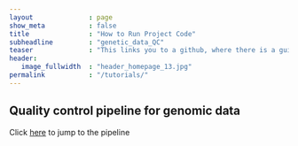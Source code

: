 ```yaml
---
layout              : page
show_meta           : false
title               : "How to Run Project Code"
subheadline         : "genetic_data_QC"
teaser              : "This links you to a github, where there is a guide to an example project for you to explain how to run project code."
header:
   image_fullwidth  : "header_homepage_13.jpg"
permalink           : "/tutorials/"
---
```


<h2>Quality control pipeline for genomic data</h2>

Click [here][1] to jump to the pipeline

[1]: https://github.com/acostauribe/genetic-data-QC
[2]: https://github.com/acostauribe/genetic-data-QC/blob/main/redlat_qc.rmd
[3]: https://rmarkdown.rstudio.com/lesson-1.html
[4]: https://posit.co/download/rstudio-desktop/